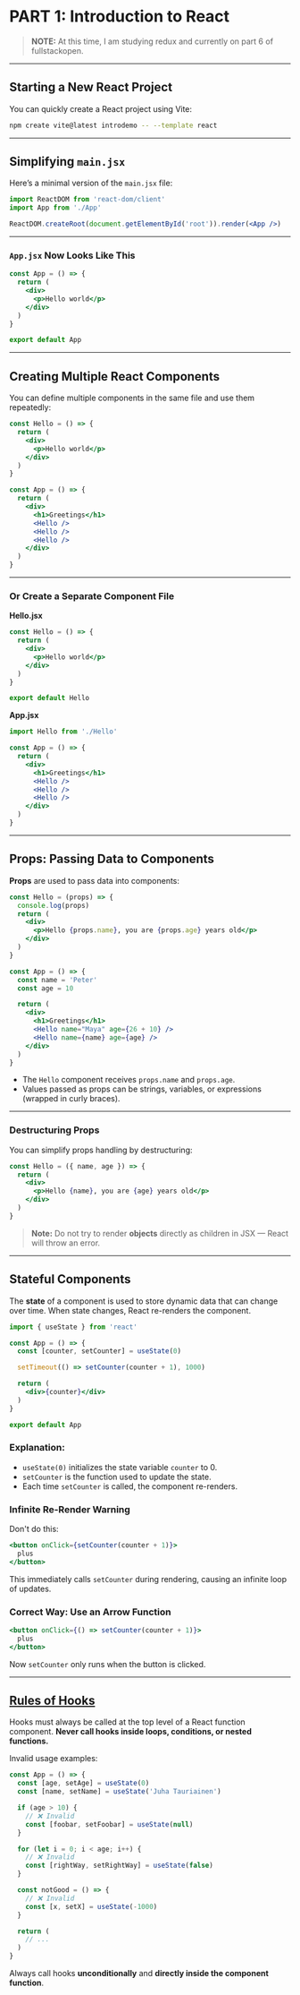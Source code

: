 
# PART 1: Introduction to React

> **NOTE:** At this time, I am studying redux and currently on part 6 of fullstackopen.

---

## Starting a New React Project

You can quickly create a React project using Vite:

```bash
npm create vite@latest introdemo -- --template react
```

---

## Simplifying `main.jsx`

Here’s a minimal version of the `main.jsx` file:

```jsx
import ReactDOM from 'react-dom/client'
import App from './App'

ReactDOM.createRoot(document.getElementById('root')).render(<App />)
```

---

### `App.jsx` Now Looks Like This

```jsx
const App = () => {
  return (
    <div>
      <p>Hello world</p>
    </div>
  )
}

export default App
```

---

## Creating Multiple React Components

You can define multiple components in the same file and use them repeatedly:

```jsx
const Hello = () => {
  return (
    <div>
      <p>Hello world</p>
    </div>
  )
}

const App = () => {
  return (
    <div>
      <h1>Greetings</h1>
      <Hello />
      <Hello />
      <Hello />
    </div>
  )
}
```

---

### Or Create a Separate Component File

**Hello.jsx**
```jsx
const Hello = () => {
  return (
    <div>
      <p>Hello world</p>
    </div>
  )
}

export default Hello
```

**App.jsx**
```jsx
import Hello from './Hello'

const App = () => {
  return (
    <div>
      <h1>Greetings</h1>
      <Hello />
      <Hello />
      <Hello />
    </div>
  )
}
```

---

## Props: Passing Data to Components

**Props** are used to pass data into components:

```jsx
const Hello = (props) => {
  console.log(props)
  return (
    <div>
      <p>Hello {props.name}, you are {props.age} years old</p>
    </div>
  )
}

const App = () => {
  const name = 'Peter'
  const age = 10

  return (
    <div>
      <h1>Greetings</h1>
      <Hello name="Maya" age={26 + 10} />
      <Hello name={name} age={age} />
    </div>
  )
}
```

- The `Hello` component receives `props.name` and `props.age`.
- Values passed as props can be strings, variables, or expressions (wrapped in curly braces).

---

### Destructuring Props

You can simplify props handling by destructuring:

```jsx
const Hello = ({ name, age }) => {
  return (
    <div>
      <p>Hello {name}, you are {age} years old</p>
    </div>
  )
}
```

> **Note:** Do not try to render **objects** directly as children in JSX — React will throw an error.

---

## Stateful Components

The **state** of a component is used to store dynamic data that can change over time. When state changes, React re-renders the component.

```jsx
import { useState } from 'react'

const App = () => {
  const [counter, setCounter] = useState(0)

  setTimeout(() => setCounter(counter + 1), 1000)

  return (
    <div>{counter}</div>
  )
}

export default App
```

### Explanation:

- `useState(0)` initializes the state variable `counter` to 0.
- `setCounter` is the function used to update the state.
- Each time `setCounter` is called, the component re-renders.

### Infinite Re-Render Warning

Don't do this:

```jsx
<button onClick={setCounter(counter + 1)}> 
  plus
</button>
```

This immediately calls `setCounter` during rendering, causing an infinite loop of updates.

### Correct Way: Use an Arrow Function

```jsx
<button onClick={() => setCounter(counter + 1)}>
  plus
</button>
```

Now `setCounter` only runs when the button is clicked.

---

## [Rules of Hooks](https://react.dev/warnings/invalid-hook-call-warning#breaking-rules-of-hooks)

Hooks must always be called at the top level of a React function component. **Never call hooks inside loops, conditions, or nested functions.**

Invalid usage examples:

```jsx
const App = () => {
  const [age, setAge] = useState(0)
  const [name, setName] = useState('Juha Tauriainen')

  if (age > 10) {
    // ❌ Invalid
    const [foobar, setFoobar] = useState(null)
  }

  for (let i = 0; i < age; i++) {
    // ❌ Invalid
    const [rightWay, setRightWay] = useState(false)
  }

  const notGood = () => {
    // ❌ Invalid
    const [x, setX] = useState(-1000)
  }

  return (
    // ...
  )
}
```

Always call hooks **unconditionally** and **directly inside the component function**.